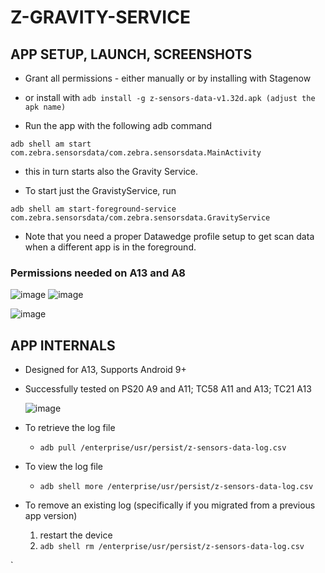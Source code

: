 # Z-GRAVITY-SERVICE


## APP SETUP, LAUNCH, SCREENSHOTS
- Grant all permissions - either manually or by installing with Stagenow
- or install with
```adb install -g z-sensors-data-v1.32d.apk (adjust the apk name)```



- Run the app with the following adb command

```adb shell am start com.zebra.sensorsdata/com.zebra.sensorsdata.MainActivity```

- this in turn starts also the Gravity Service.

- To start just the GravistyService, run

```adb shell am start-foreground-service com.zebra.sensorsdata/com.zebra.sensorsdata.GravityService```

- Note that you need a proper Datawedge profile setup to get scan data when a different app is in the foreground.


### Permissions needed on A13 and A8

![image](https://github.com/NDZL/Z-GRAVITY-SERVICE/assets/11386676/482d0542-5a6c-4ab3-9fd7-d5c8a2d998eb) ![image](https://github.com/NDZL/Z-GRAVITY-SERVICE/assets/11386676/a3d0c2b5-1308-4c1f-b861-cb48066abe01)

![image](https://github.com/NDZL/Z-GRAVITY-SERVICE/assets/11386676/794588f1-9675-4fa7-8a3a-44f4db0731b8)


## APP INTERNALS
- Designed for A13, Supports Android 9+
- Successfully tested on PS20 A9 and A11; TC58 A11 and A13; TC21 A13

  ![image](https://github.com/NDZL/Z-GRAVITY-SERVICE/assets/11386676/b38b9333-c2f0-4443-883c-8fb2b80dee58)

* To retrieve the log file
  * ```adb pull /enterprise/usr/persist/z-sensors-data-log.csv```

* To view the log file
  * ```adb shell more /enterprise/usr/persist/z-sensors-data-log.csv```
 
* To remove an existing log (specifically if you migrated from a previous app version)
  1. restart the device 
  1. ```adb shell rm /enterprise/usr/persist/z-sensors-data-log.csv```
 
   

`
